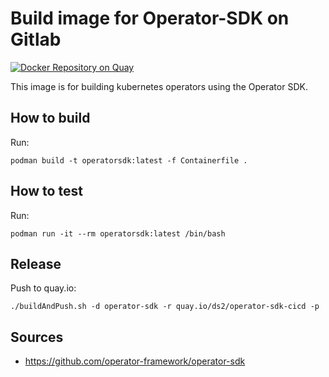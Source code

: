 # Build image for Operator-SDK on Gitlab

[![Docker Repository on Quay](https://quay.io/repository/ds2/operator-sdk-cicd/status "Docker Repository on Quay")](https://quay.io/repository/ds2/operator-sdk-cicd)

This image is for building kubernetes operators using the Operator SDK.

## How to build

Run:

    podman build -t operatorsdk:latest -f Containerfile .

## How to test

Run:

    podman run -it --rm operatorsdk:latest /bin/bash

## Release

Push to quay.io:

    ./buildAndPush.sh -d operator-sdk -r quay.io/ds2/operator-sdk-cicd -p

## Sources

* https://github.com/operator-framework/operator-sdk
